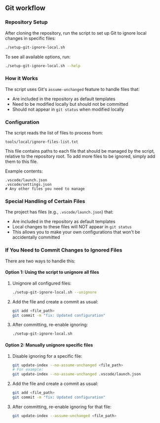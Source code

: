 ## Git workflow

### Repository Setup

After cloning the repository, run the script to set up Git to ignore local changes in specific files:

```bash
./setup-git-ignore-local.sh
```

To see all available options, run:
```bash
./setup-git-ignore-local.sh --help
```

### How it Works

The script uses Git's `assume-unchanged` feature to handle files that:
- Are included in the repository as default templates
- Need to be modified locally but should not be committed
- Should not appear in `git status` when modified locally

### Configuration

The script reads the list of files to process from:
```
tools/local/ignore-files-list.txt
```

This file contains paths to each file that should be managed by the script, relative to the repository root. To add more files to be ignored, simply add them to this file.

Example contents:
```
.vscode/launch.json
.vscode/settings.json
# Any other files you need to manage
```

### Special Handling of Certain Files

The project has files (e.g., `.vscode/launch.json`) that:
- Are included in the repository as default templates
- Local changes to these files will NOT appear in `git status`
- This allows you to make your own configurations that won't be accidentally committed

### If You Need to Commit Changes to Ignored Files

There are two ways to handle this:

#### Option 1: Using the script to unignore all files

1. Unignore all configured files:
   ```bash
   ./setup-git-ignore-local.sh --unignore
   ```

2. Add the file and create a commit as usual:
   ```bash
   git add <file_path>
   git commit -m "fix: Updated configuration"
   ```

3. After committing, re-enable ignoring:
   ```bash
   ./setup-git-ignore-local.sh
   ```

#### Option 2: Manually unignore specific files

1. Disable ignoring for a specific file:
   ```bash
   git update-index --no-assume-unchanged <file_path>
   # For example:
   git update-index --no-assume-unchanged .vscode/launch.json
   ```

2. Add the file and create a commit as usual:
   ```bash
   git add <file_path>
   git commit -m "fix: Updated configuration"
   ```

3. After committing, re-enable ignoring for that file:
   ```bash
   git update-index --assume-unchanged <file_path>
   ```
